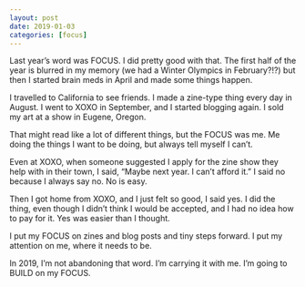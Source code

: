 ```yaml
---
layout: post
date: 2019-01-03
categories: [focus]
---
```


Last year’s word was FOCUS. I did pretty good with that. The first half of the year is blurred in my memory (we had a Winter Olympics in February?!?) but then I started brain meds in April and made some things happen. 

I travelled to California to see friends. I made a zine-type thing every day in August. I went to XOXO in September, and I started blogging again. I sold my art at a show in Eugene, Oregon.

That might read like a lot of different things, but the FOCUS was me. Me doing the things I want to be doing, but always tell myself I can’t. 

Even at XOXO, when someone suggested I apply for the zine show they help with in their town, I said, “Maybe next year. I can’t afford it.” I said no because I always say no. No is easy. 

Then I got home from XOXO, and I just felt so good, I said yes. I did the thing, even though I didn’t think I would be accepted, and I had no idea how to pay for it. Yes was easier than I thought. 

I put my FOCUS on zines and blog posts and tiny steps forward. I put my attention on me, where it needs to be. 

In 2019, I’m not abandoning that word. I’m carrying it with me. I’m going to BUILD on my FOCUS. 
